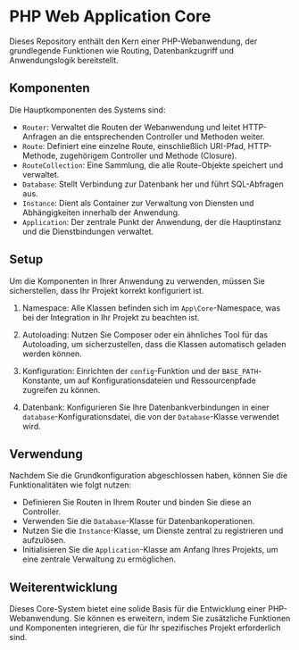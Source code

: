 # PHP Web Application Core

Dieses Repository enthält den Kern einer PHP-Webanwendung, der grundlegende Funktionen wie Routing, Datenbankzugriff und Anwendungslogik bereitstellt.

## Komponenten

Die Hauptkomponenten des Systems sind:

- `Router`: Verwaltet die Routen der Webanwendung und leitet HTTP-Anfragen an die entsprechenden Controller und Methoden weiter.
- `Route`: Definiert eine einzelne Route, einschließlich URI-Pfad, HTTP-Methode, zugehörigem Controller und Methode (Closure).
- `RouteCollection`: Eine Sammlung, die alle Route-Objekte speichert und verwaltet.
- `Database`: Stellt Verbindung zur Datenbank her und führt SQL-Abfragen aus.
- `Instance`: Dient als Container zur Verwaltung von Diensten und Abhängigkeiten innerhalb der Anwendung.
- `Application`: Der zentrale Punkt der Anwendung, der die Hauptinstanz und die Dienstbindungen verwaltet.

## Setup

Um die Komponenten in Ihrer Anwendung zu verwenden, müssen Sie sicherstellen, dass Ihr Projekt korrekt konfiguriert ist.

1. Namespace:
   Alle Klassen befinden sich im `App\Core`-Namespace, was bei der Integration in Ihr Projekt zu beachten ist.

2. Autoloading:
   Nutzen Sie Composer oder ein ähnliches Tool für das Autoloading, um sicherzustellen, dass die Klassen automatisch geladen werden können.

3. Konfiguration:
   Einrichten der `config`-Funktion und der `BASE_PATH`-Konstante, um auf Konfigurationsdateien und Ressourcenpfade zugreifen zu können.

4. Datenbank:
   Konfigurieren Sie Ihre Datenbankverbindungen in einer `database`-Konfigurationsdatei, die von der `Database`-Klasse verwendet wird.

## Verwendung

Nachdem Sie die Grundkonfiguration abgeschlossen haben, können Sie die Funktionalitäten wie folgt nutzen:

- Definieren Sie Routen in Ihrem Router und binden Sie diese an Controller.
- Verwenden Sie die `Database`-Klasse für Datenbankoperationen.
- Nutzen Sie die `Instance`-Klasse, um Dienste zentral zu registrieren und aufzulösen.
- Initialisieren Sie die `Application`-Klasse am Anfang Ihres Projekts, um eine zentrale Verwaltung zu ermöglichen.

## Weiterentwicklung

Dieses Core-System bietet eine solide Basis für die Entwicklung einer PHP-Webanwendung. Sie können es erweitern, indem Sie zusätzliche Funktionen und Komponenten integrieren, die für Ihr spezifisches Projekt erforderlich sind.
